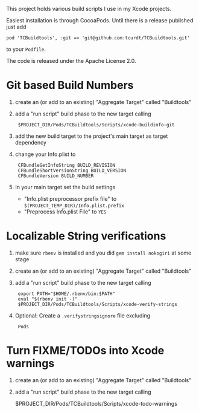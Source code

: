 This project holds various build scripts I use in my Xcode projects.

Easiest installation is through CocoaPods.
Until there is a release published just add

    pod 'TCBuildtools', :git => 'git@github.com:tcurdt/TCBuildtools.git'

to your `Podfile`.

The code is released under the Apache License 2.0.

# Git based Build Numbers

1. create an (or add to an existing) "Aggregate Target" called "Buildtools"
2. add a "run script" build phase to the new target calling

	    $PROJECT_DIR/Pods/TCBuildtools/Scripts/xcode-buildinfo-git

3. add the new build target to the project's main target as target dependency
4. change your Info.plist to

	    CFBundleGetInfoString BUILD_REVISION
	    CFBundleShortVersionString BUILD_VERSION
	    CFBundleVersion BUILD_NUMBER

5. In your main target set the build settings

    - "Info.plist preprocessor prefix file" to `$(PROJECT_TEMP_DIR)/Info.plist.prefix`
    - "Preprocess Info.plist File" to `YES`


# Localizable String verifications

1. make sure `rbenv` is installed and you did `gem install nokogiri` at some stage
2. create an (or add to an existing) "Aggregate Target" called "Buildtools"
3. add a "run script" build phase to the new target calling

	    export PATH="$HOME/.rbenv/bin:$PATH"
	    eval "$(rbenv init -)"
	    $PROJECT_DIR/Pods/TCBuildtools/Scripts/xcode-verify-strings

4. Optional: Create a `.verifystringsignore` file excluding

	    Pods


# Turn FIXME/TODOs into Xcode warnings

1. create an (or add to an existing) "Aggregate Target" called "Buildtools"
2. add a "run script" build phase to the new target calling

      $PROJECT_DIR/Pods/TCBuildtools/Scripts/xcode-todo-warnings
